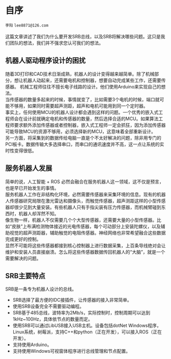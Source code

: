 # 自序
`李阳` `lee8871@126.com`</br></br>
这篇文章讲述了我们为什么要开发SRB总线，以及SRB将解决哪些问题。这只是我们团队的想法，我们并不强求您认可我们的想法。</br>
## 机器人驱动程序设计的困扰
随着3D打印和CAD技术日渐成熟，机器人的设计变得越来越简单。除了机械部分，想让机器人动起来，还需要电机和控制器，想要自动完成某些工作，还需要传感器。
机械工程师往往不擅长电子线路的设计。他们使用Arduino来实现自己的想法。</br>
当传感器的数量多起来的时候，事情就变了，比如需要3个电机的时候，端口就可能不够用，如果同时需要超声测距，超声和电机可能用到同一个定时器。</br>
事实上，任何使用MCU的机器人设计都会遇到这样的问题。一个优秀的嵌入式工程师会在设计前就确定电机和传感器的数量，然后选择合适的MCU。如果算法工程师要求额外添加传感器或者控制器，嵌入式工程师一定会抓狂，因为添加传感器可能导致MCU的资源不够用，必须选择新的MCU，这意味着全部重新设计。</br>
另一方面，将采集到的数据传给电脑一直是个不太好解决的问题，除非用专门的PCI板卡。数据传输大多选择串口，而串口的通讯速度并不高，这一点让系统的实时性变得很低。</br>

## 服务机器人发展
简单的说，人工智能 + ROS 必然会融合在服务机器人这一领域，这不仅是预言，也是早已开始发生的事情。</br>
服务机器人工作在非结构化环境，必然需要传感器来采集环境的信息。现有的机器人传感器研究局限在激光雷达和摄像头，而触觉传感器，超声测距这样的小型传感器却很少见到大量安装。有些机器人只有手指尖装有压力传感器，而机械臂碰到东西时，机器人却浑然不知。</br>
像生物一样，机器人不仅需要几个个大型传感器，还需要大量的小型传感器。比如“皮肤”上布满检测物体接近的光电传感器，每个可动部分上安装陀螺仪，以及辅助视觉的超声测距器，辅助触觉的电阻传感器。神经网络也非常希望融合这些数据完成更好的控制。</br>
显然不可能将这些传感器都接到核心控制器上进行数据采集，上百条导线绝对会让维护和安装人员直接崩溃。怎么将这些传感器数据传回机器人的“大脑”，就是一个需要解决的问题。</br>

## SRB主要特点
SRB是一条专为机器人设计的总线。
* SRB选择了最方便的IDC接插件，让传感器的接入非常简单。
* 使用SRB设备完全不需要驱动编程。
* SRB基于485总线，波特率为2Mb/s，实际控制时，控制周期可以达到1kHz~100Hz，具体依节点的数量而定。
* 使用SRB可以通过LibUSB接入USB主机。设备包括dotNet Windows程序，Linux系统，树莓派，支持C++和python（正在开发），可以接入ROS（正在开发）。
* 支持使用Arduino。
* 支持使用Windows可视窗体程序进行总线管理和节点配置。




　　
